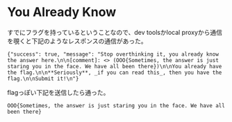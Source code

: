# You Already Know

すでにフラグを持っているということなので、dev toolsかlocal proxyから通信を覗くと下記のようなレスポンスの通信があった。  

```
{"success": true, "message": "Stop overthinking it, you already know the answer here.\n\n[comment]: <> (OOO{Sometimes, the answer is just staring you in the face. We have all been there})\n\nYou already have the flag.\n\n**Seriously**, _if you can read this_, then you have the flag.\n\nSubmit it!\n"}  
```  

flagっぽい下記を送信したら通った。
```
OOO{Sometimes, the answer is just staring you in the face. We have all been there}
```
